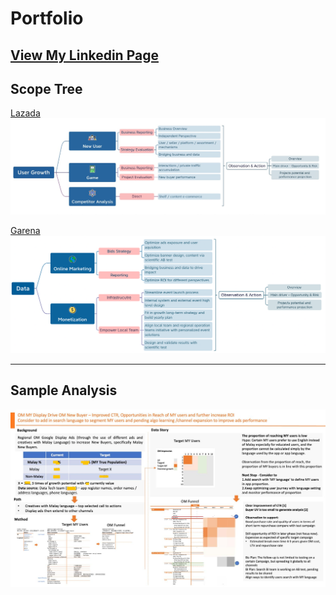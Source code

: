 # Portfolio
[View My Linkedin Page]("https://www.linkedin.com/in/liu-qi-01612a75/")
---
## Scope Tree

[Lazada](/sample_page)
<img src="images/Lscope.jpeg?raw=true"/>


[Garena](/pdf/sample_presentation.pdf)
<img src="images/Gascope.jpeg?raw=true"/>

---
## Sample Analysis
<img src="images/Qi_project.jpg?raw=true"/>




